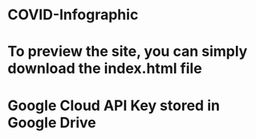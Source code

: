 # COVID-Infographic
# To preview the site, you can simply download the index.html file
# Google Cloud API Key stored in Google Drive
